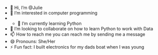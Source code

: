 - 👋 Hi, I’m @Julie
- 👀 I’m interested in computer programming
- - 🌱 I’m currently learning Python
- 💞️ I’m looking to collaborate on how to learn Python to work with Data
- 📫 How to reach me you can reach me by sending me a message
- 😄 Pronouns: She/Her
- ⚡ Fun fact: I built electronics for my dads boat when I was young

<!---
Genesee1/Genesee1 is a ✨ special ✨ repository because its `README.md` (this file) appears on your GitHub profile.
You can click the Preview link to take a look at your changes.
--->

